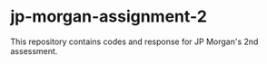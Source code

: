 # jp-morgan-assignment-2
This repository contains codes and response for JP Morgan's 2nd assessment.
